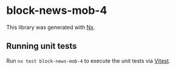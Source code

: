 # block-news-mob-4

This library was generated with [Nx](https://nx.dev).

## Running unit tests

Run `nx test block-news-mob-4` to execute the unit tests via [Vitest](https://vitest.dev/).
